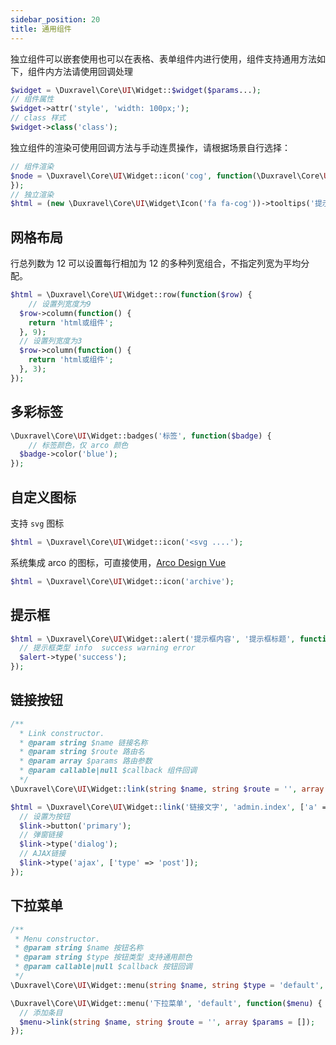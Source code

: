 ```yaml
---
sidebar_position: 20
title: 通用组件
---
```


独立组件可以嵌套使用也可以在表格、表单组件内进行使用，组件支持通用方法如下，组件内方法请使用回调处理

```php
$widget = \Duxravel\Core\UI\Widget::$widget($params...);
// 组件属性
$widget->attr('style', 'width: 100px;');
// class 样式
$widget->class('class');
```

独立组件的渲染可使用回调方法与手动连贯操作，请根据场景自行选择：

```php
// 组件渲染
$node = \Duxravel\Core\UI\Widget::icon('cog', function(\Duxravel\Core\UI\Widget\Icon $icon) {
});
// 独立渲染
$html = (new \Duxravel\Core\UI\Widget\Icon('fa fa-cog'))->tooltips('提示内容', 'top')->render();
```

## 网格布局

行总列数为 12 可以设置每行相加为 12 的多种列宽组合，不指定列宽为平均分配。

```php
$html = \Duxravel\Core\UI\Widget::row(function($row) {
    // 设置列宽度为9
  $row->column(function() {
    return 'html或组件';
  }, 9);
  // 设置列宽度为3
  $row->column(function() {
    return 'html或组件';
  }, 3);
});
```

## 多彩标签

```php
\Duxravel\Core\UI\Widget::badges('标签', function($badge) {
	// 标签颜色，仅 arco 颜色
  $badge->color('blue');
});
```

## 自定义图标

支持 `svg` 图标

```php
$html = \Duxravel\Core\UI\Widget::icon('<svg ....');
```

系统集成 arco 的图标，可直接使用，[Arco Design Vue](https://arco.design/vue/component/icon)

```php
$html = \Duxravel\Core\UI\Widget::icon('archive');
```

## 提示框

```php
$html = \Duxravel\Core\UI\Widget::alert('提示框内容', '提示框标题', function($alert) {
  // 提示框类型 info  success warning error
  $alert->type('success');
});
```

## 链接按钮

```php
/**
  * Link constructor.
  * @param string $name 链接名称
  * @param string $route 路由名
  * @param array $params 路由参数
  * @param callable|null $callback 组件回调
  */
\Duxravel\Core\UI\Widget::link(string $name, string $route = '', array $params = [], string $type = 'primary', callable $callback = NULL);

$html = \Duxravel\Core\UI\Widget::link('链接文字', 'admin.index', ['a' => 1, 'b' => 1], function($link) {
  // 设置为按钮
  $link->button('primary');
  // 弹窗链接
  $link->type('dialog');
  // AJAX链接
  $link->type('ajax', ['type' => 'post']);
});
```

## 下拉菜单

```php
/**
 * Menu constructor.
 * @param string $name 按钮名称
 * @param string $type 按钮类型 支持通用颜色
 * @param callable|null $callback 按钮回调
 */
\Duxravel\Core\UI\Widget::menu(string $name, string $type = 'default', callable $callback = NULL);

\Duxravel\Core\UI\Widget::menu('下拉菜单', 'default', function($menu) {
  // 添加条目
  $menu->link(string $name, string $route = '', array $params = []);
});
```
